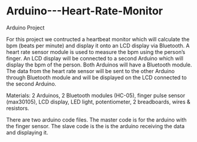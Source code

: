 # Arduino---Heart-Rate-Monitor
Arduino Project

For this project we contructed a heartbeat monitor which will calculate the bpm (beats per minute) and 
display it onto an LCD display via Bluetooth. A heart rate sensor module is used to measure the bpm using 
the person’s finger. An LCD display will be connected to a second Arduino which will display the bpm of the 
person. Both Arduinos will have a Bluetooth module. The data from the heart rate sensor will be sent to the 
other Arduino through Bluetooth module and will be displayed on the LCD connected to the second Arduino.

Materials: 2 Arduinos, 2 Bluetooth modules (HC-05), finger pulse sensor (max30105), LCD display, LED light, potentiometer, 2 breadboards, wires & resistors.

There are two arduino code files. The master code is for the arduino with the finger sensor. The slave code is the is the arduino receiving the data and displaying it.
  

